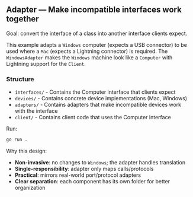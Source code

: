 ## Adapter — Make incompatible interfaces work together

Goal: convert the interface of a class into another interface clients expect.

This example adapts a `Windows` computer (expects a USB connector) to be used where a `Mac` (expects a Lightning connector) is required. The `WindowsAdapter` makes the `Windows` machine look like a `Computer` with Lightning support for the `Client`.

### Structure
- `interfaces/` - Contains the Computer interface that clients expect
- `devices/` - Contains concrete device implementations (Mac, Windows)
- `adapters/` - Contains adapters that make incompatible devices work with the interface
- `client/` - Contains client code that uses the Computer interface

Run:
```bash
go run .
```

Why this design:
- **Non-invasive**: no changes to `Windows`; the adapter handles translation
- **Single-responsibility**: adapter only maps calls/protocols
- **Practical**: mirrors real-world port/protocol adapters
- **Clear separation**: each component has its own folder for better organization


